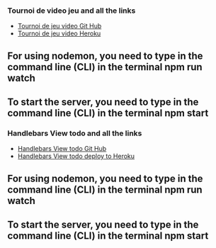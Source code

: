 ### Tournoi de video jeu and all the links
* [Tournoi de jeu video Git Hub](https://github.com/MiguelJerome/Jeu-video-tournoi)
* [Tournoi de jeu video Heroku](https://warm-river-83946.herokuapp.com/)

## For using nodemon, you need to type in the command line (CLI) in the terminal    npm run watch
## To start the server, you need to type in the command line (CLI) in the terminal   npm start

### Handlebars View todo and all the links
* [Handlebars View todo Git Hub](https://github.com/MiguelJerome/handlebarsViewTodo)
* [Handlebars View todo deploy to Heroku](https://frozen-harbor-56299.herokuapp.com/)

## For using nodemon, you need to type in the command line (CLI) in the terminal    npm run watch
## To start the server, you need to type in the command line (CLI) in the terminal   npm start